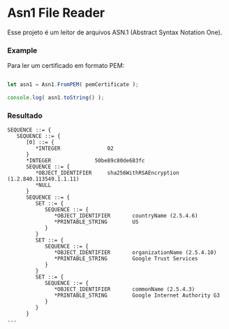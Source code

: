
# Asn1 File Reader

Esse projeto é um leitor de arquivos ASN.1 (Abstract Syntax Notation One).

### Example

Para ler um certificado em formato PEM:

```javascript

let asn1 = Asn1.FromPEM( pemCertificate );
					
console.log( asn1.toString() );

```

### Resultado

```
SEQUENCE ::= {
   SEQUENCE ::= {
      [0] ::= {
         *INTEGER             	02
      }
      *INTEGER             	50be89c80de683fc
      SEQUENCE ::= {
         *OBJECT_IDENTIFIER   	sha256WithRSAEncryption (1.2.840.113549.1.1.11)
         *NULL                	
      }
      SEQUENCE ::= {
         SET ::= {
            SEQUENCE ::= {
               *OBJECT_IDENTIFIER   	countryName (2.5.4.6)
               *PRINTABLE_STRING    	US
            }
         }
         SET ::= {
            SEQUENCE ::= {
               *OBJECT_IDENTIFIER   	organizationName (2.5.4.10)
               *PRINTABLE_STRING    	Google Trust Services
            }
         }
         SET ::= {
            SEQUENCE ::= {
               *OBJECT_IDENTIFIER   	commonName (2.5.4.3)
               *PRINTABLE_STRING    	Google Internet Authority G3
            }
         }
      }
...
```
